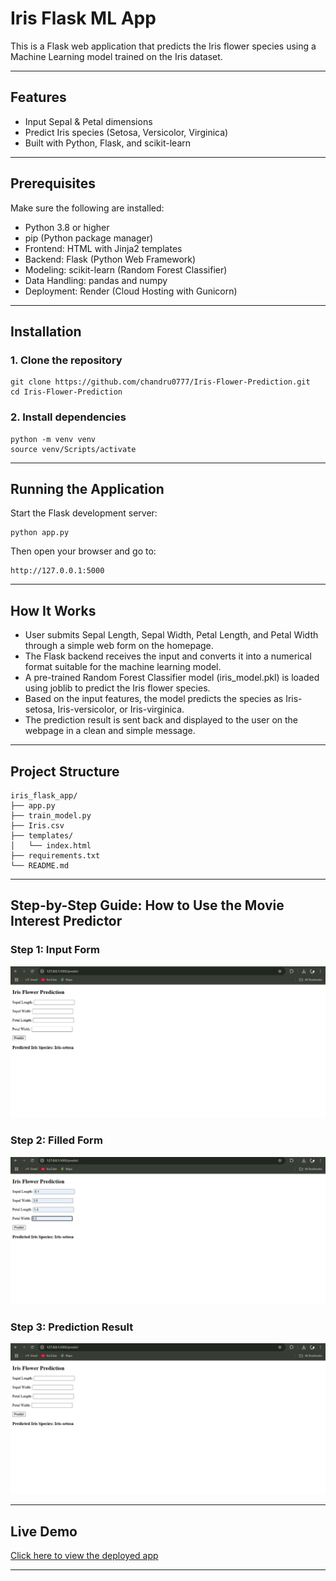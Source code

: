 # Iris Flask ML App
This is a Flask web application that predicts the Iris flower species using a Machine Learning model trained on the Iris dataset.

---

## Features
- Input Sepal & Petal dimensions
- Predict Iris species (Setosa, Versicolor, Virginica)
- Built with Python, Flask, and scikit-learn
---
## Prerequisites

Make sure the following are installed:

- Python 3.8 or higher
- pip (Python package manager)
- Frontend: HTML with Jinja2 templates
- Backend: Flask (Python Web Framework)
- Modeling: scikit-learn (Random Forest Classifier)
- Data Handling: pandas and numpy
- Deployment: Render (Cloud Hosting with Gunicorn)

---
## Installation

### 1. Clone the repository

```
git clone https://github.com/chandru0777/Iris-Flower-Prediction.git
cd Iris-Flower-Prediction

```

### 2. Install dependencies

```
python -m venv venv
source venv/Scripts/activate         

```

---

## Running the Application

Start the Flask development server:

```
python app.py
```

Then open your browser and go to:

```
http://127.0.0.1:5000

```

---

  ## How It Works

- User submits Sepal Length, Sepal Width, Petal Length, and Petal Width through a simple web form on the homepage.
- The Flask backend receives the input and converts it into a numerical format suitable for the machine learning model.
- A pre-trained Random Forest Classifier model (iris_model.pkl) is loaded using joblib to predict the Iris flower species.
- Based on the input features, the model predicts the species as Iris-setosa, Iris-versicolor, or Iris-virginica.
- The prediction result is sent back and displayed to the user on the webpage in a clean and simple message.

---

## Project Structure
```
iris_flask_app/
├── app.py
├── train_model.py
├── Iris.csv
├── templates/
│   └── index.html
├── requirements.txt
└── README.md

```
---
## Step-by-Step Guide: How to Use the Movie Interest Predictor


### Step 1: Input Form
![Form](assets/input_form.png)  

### Step 2: Filled Form 
![Prediction Result](assets/filled_form.png)  

### Step 3: Prediction Result
![Full Page](assets/prediction_result.png)

---

## Live Demo

[Click here to view the deployed app](https://placement-predictor-app-r0ho.onrender.com/)

---

